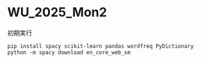 # WU_2025_Mon2

初期実行
```
pip install spacy scikit-learn pandas wordfreq PyDictionary
python -m spacy download en_core_web_sm
```
